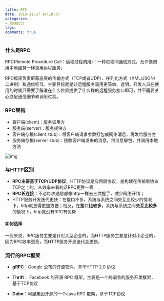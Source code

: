 ```yaml
---
title: RPC
date: 2019-11-27 14:18:37
categories:
- 后端知识
tags:
comments: true
---
```


### 什么是RPC

RPC(Remote Procedure Call：远程过程调用)：一种进程间通信方式，允许像调用本地服务一样调用远程服务。

RPC框架负责屏蔽底层的传输方式（TCP或者UDP）、序列化方式（XML/JSON/二进制）和通信细节。主要目标就是让远程服务调用更简单、透明。开发人员在使用的时候只需要了解谁在什么位置提供了什么样的远程服务接口即可，并不需要关心底层通信细节和调用过程。

<!-- more -->

### RPC架构

- 客户端(client)：服务调用方
- 服务端(server)：服务提供方
- 客户端存根(client stub)：将客户端请求参数打包成网络消息，再发给服务方
- 服务端存根(server stub)：接收客户端发来的消息，将消息解包，并调用本地方法

![img](https://upload-images.jianshu.io/upload_images/11977583-e76bbbe6ecc1df4a.jpg)



### 与HTTP区别

- **RPC主要基于TCP/UDP协议**，HTTP协议是应用层协议，是构建在传输层协议TCP之上的，从效率来看的话RPC更胜一筹
- **RPC长连接**：不必每次通信都像http一样去三次握手，减少网络开销；
- HTTP服务开发迭代更快：在接口不多，系统与系统之间交互比较少的情况下，http就显得更加方便；相反，在**接口比较多**，系统与系统之间**交互比较多**的情况下，http就没有RPC有优势

#### 如何选择

一般来说，RPC服务主要是针对大型企业的，而HTTP服务主要是针对小企业的，因为RPC效率更高，而HTTP服务开发迭代会更快。



### 流行的RPC框架

- **gRPC**：Google 公布的开源软件，基于HTTP 2.0 协议

- **Thrift**： Facebook 的开源 RPC 框架，主要是一个跨语言的服务开发框架，基于TCP协议
- **Dubo**：阿里集团开源的一个Java RPC 框架，基于TCP协议

